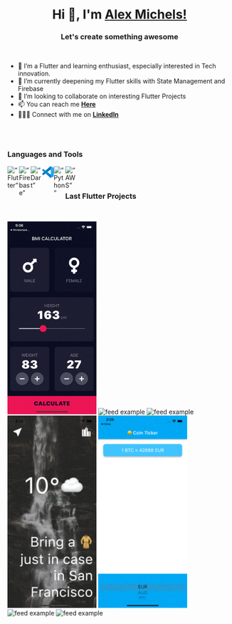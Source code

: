 <h1 align="center"> Hi 👋, I'm <a href="https://www.linkedin.com/in/alexander-michels-dialogplus/">Alex Michels!</a></h1>
<h3 align="center">Let's create something awesome</h3>


<br />


- 👀 I’m a Flutter and learning enthusiast, especially interested in Tech innovation.
- 🌱 I’m currently deepening my Flutter skills with State Management and Firebase
- 💞️ I’m looking to collaborate on interesting Flutter Projects
- 📫 You can reach me [**Here**][email]
- 👨🏼‍💼 Connect with me on [**LinkedIn**][linkedin]


<!---
AlexMichels/AlexMichels is a ✨ special ✨ repository because its `README.md` (this file) appears on your GitHub profile.
You can click the Preview link to take a look at your changes.

![This is an image](https://myoctocat.com/assets/images/base-octocat.svg)
--->


<br />
<br />

### Languages and Tools
<img align="left" alt=“Flutter” width="26px" src="https://www.vectorlogo.zone/logos/flutterio/flutterio-icon.svg" />
<img align="left" alt=“Firebase” width="26px" src="https://www.vectorlogo.zone/logos/firebase/firebase-icon.svg" />
<img align="left" alt=“Dart” width="26px" src="https://www.vectorlogo.zone/logos/dartlang/dartlang-icon.svg" />
<img align="left" alt=“Github” width="26px" src="https://raw.githubusercontent.com/github/explore/80688e429a7d4ef2fca1e82350fe8e3517d3494d/topics/visual-studio-code/visual-studio-code.png" />
<img align="left" alt=“Python” width="26px" src="https://www.vectorlogo.zone/logos/python/python-icon.svg" />
<img align="left" alt=“AWS” width="26px" src="https://logowik.com/content/uploads/images/aws-amazon-web-services.jpg" />

<br />
<br />

### Last Flutter Projects

<br /> 

<p>
<img src="https://raw.githubusercontent.com/AlexMichels/AlexMichels/main/images/Simulator%20Screen%20Recording%20-%20iPhone%2012%20-%202022-03-29%20at%2021.06.54.gif" alt="feed example" width="200">
<img src="https://raw.githubusercontent.com/AlexMichels/AlexMichels/main/images/Simulator%20Screen%20Recording%20-%20iPhone%2012%20-%202022-03-30%20at%2014.13.42.gif" alt="feed example" width="200">
<img src="https://github.com/AlexMichels/AlexMichels/blob/main/images/Simulator%20Screen%20Recording%20-%20iPhone%2012%20-%202022-03-30%20at%2014.08.27.gif?raw=true" alt="feed example" width="200">
<img src="https://github.com/AlexMichels/AlexMichels/blob/main/images/Simulator%20Screen%20Recording%20-%20iPhone%2012%20-%202022-03-30%20at%2014.23.31.gif?raw=true" alt="feed example" width="200">
<img src="https://github.com/AlexMichels/AlexMichels/blob/main/images/Simulator%20Screen%20Recording%20-%20iPhone%2012%20-%202022-03-30%20at%2014.27.17.gif?raw=true" alt="feed example" width="200">
<img src="https://github.com/tortuvshin/open-source-flutter-apps/blob/master/art/new%20flutter%20jobs.gif" alt="feed example" width="200">
<img src="https://user-images.githubusercontent.com/8137504/49392298-09e33980-f754-11e8-9fc2-7cd12b62e604.png" alt="feed example" width="200">
</p>







[website]: https://dialogplus.nrw

[linkedin]: https://www.linkedin.com/in/alexander-michels-dialogplus/
[github]: https://github.com/AlexMichels

[email]: mailto:hello@johannesmilke.com



<br />
<br />
